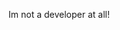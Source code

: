 Im not a developer at all!

<!---
DanteDFF/DanteDFF is a ✨ special ✨ repository because its `README.md` (this file) appears on your GitHub profile.
You can click the Preview link to take a look at your changes.
--->
